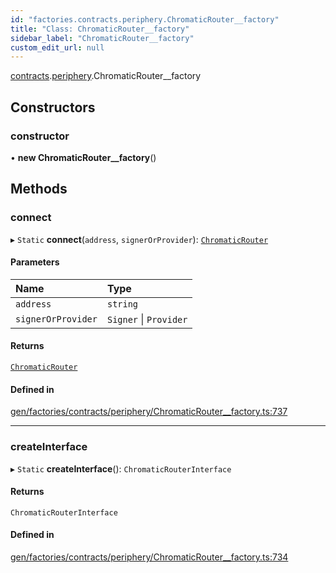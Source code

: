 ```yaml
---
id: "factories.contracts.periphery.ChromaticRouter__factory"
title: "Class: ChromaticRouter__factory"
sidebar_label: "ChromaticRouter__factory"
custom_edit_url: null
---
```


[contracts](../namespaces/factories.contracts.md).[periphery](../namespaces/factories.contracts.periphery.md).ChromaticRouter__factory

## Constructors

### constructor

• **new ChromaticRouter__factory**()

## Methods

### connect

▸ `Static` **connect**(`address`, `signerOrProvider`): [`ChromaticRouter`](../interfaces/contracts.periphery.ChromaticRouter.md)

#### Parameters

| Name | Type |
| :------ | :------ |
| `address` | `string` |
| `signerOrProvider` | `Signer` \| `Provider` |

#### Returns

[`ChromaticRouter`](../interfaces/contracts.periphery.ChromaticRouter.md)

#### Defined in

[gen/factories/contracts/periphery/ChromaticRouter__factory.ts:737](https://github.com/chromatic-protocol/sdk/blob/933dfc6/src/gen/factories/contracts/periphery/ChromaticRouter__factory.ts#L737)

___

### createInterface

▸ `Static` **createInterface**(): `ChromaticRouterInterface`

#### Returns

`ChromaticRouterInterface`

#### Defined in

[gen/factories/contracts/periphery/ChromaticRouter__factory.ts:734](https://github.com/chromatic-protocol/sdk/blob/933dfc6/src/gen/factories/contracts/periphery/ChromaticRouter__factory.ts#L734)
